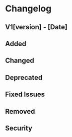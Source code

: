 # Changelog

## V1[version] - [Date]

## Added

## Changed

## Deprecated

## Fixed Issues

## Removed

## Security
